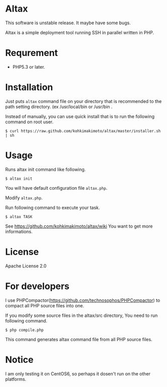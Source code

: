 # Altax

This software is unstable release. It maybe have some bugs.

Altax is a simple deployment tool running SSH in parallel written in PHP.

# Requrement

* PHP5.3 or later.

# Installation

Just puts `altax` command file on your directory that is recommended to the path setting directory. (ex /usr/local/bin or /usr/bin .

Instead of manually, you can use quick install that is to run the following command on root user.

    $ curl https://raw.github.com/kohkimakimoto/altax/master/installer.sh | sh

# Usage

Runs altax init command like following.

    $ altax init

You will have default configuration file `altax.php`.

Modify `altax.php`.

Run following command to execute your task.

    $ altax TASK

See https://github.com/kohkimakimoto/altax/wiki You want to get more informations.

# License

  Apache License 2.0

# For developers

I use PHPCompactor(https://github.com/technosophos/PHPCompactor) to compact all PHP source files into one.

If you modify some source files in the altax/src directory, You need to run following command.

    $ php compile.php

This command generates altax command file from all PHP source files.

# Notice

I am only testing it on CentOS6, so perhaps it dosen't run on the other platforms.





